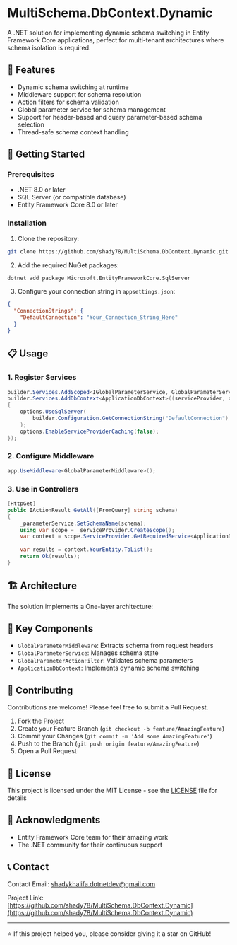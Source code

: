 # MultiSchema.DbContext.Dynamic

A .NET solution for implementing dynamic schema switching in Entity Framework Core applications, perfect for multi-tenant architectures where schema isolation is required.

## 🌟 Features

- Dynamic schema switching at runtime
- Middleware support for schema resolution
- Action filters for schema validation
- Global parameter service for schema management
- Support for header-based and query parameter-based schema selection
- Thread-safe schema context handling

## 🚀 Getting Started

### Prerequisites

- .NET 8.0 or later
- SQL Server (or compatible database)
- Entity Framework Core 8.0 or later

### Installation

1. Clone the repository:
```bash
git clone https://github.com/shady78/MultiSchema.DbContext.Dynamic.git
```

2. Add the required NuGet packages:
```bash
dotnet add package Microsoft.EntityFrameworkCore.SqlServer
```

3. Configure your connection string in `appsettings.json`:
```json
{
  "ConnectionStrings": {
    "DefaultConnection": "Your_Connection_String_Here"
  }
}
```

## 📋 Usage

### 1. Register Services

```csharp
builder.Services.AddScoped<IGlobalParameterService, GlobalParameterService>();
builder.Services.AddDbContext<ApplicationDbContext>((serviceProvider, options) =>
{
    options.UseSqlServer(
        builder.Configuration.GetConnectionString("DefaultConnection")
    );
    options.EnableServiceProviderCaching(false);
});
```

### 2. Configure Middleware

```csharp
app.UseMiddleware<GlobalParameterMiddleware>();
```

### 3. Use in Controllers

```csharp
[HttpGet]
public IActionResult GetAll([FromQuery] string schema)
{
    _parameterService.SetSchemaName(schema);
    using var scope = _serviceProvider.CreateScope();
    var context = scope.ServiceProvider.GetRequiredService<ApplicationDbContext>();
    
    var results = context.YourEntity.ToList();
    return Ok(results);
}
```

## 🏗️ Architecture

The solution implements a One-layer architecture:

## 🔑 Key Components

- `GlobalParameterMiddleware`: Extracts schema from request headers
- `GlobalParameterService`: Manages schema state
- `GlobalParameterActionFilter`: Validates schema parameters
- `ApplicationDbContext`: Implements dynamic schema switching

## 🤝 Contributing

Contributions are welcome! Please feel free to submit a Pull Request.

1. Fork the Project
2. Create your Feature Branch (`git checkout -b feature/AmazingFeature`)
3. Commit your Changes (`git commit -m 'Add some AmazingFeature'`)
4. Push to the Branch (`git push origin feature/AmazingFeature`)
5. Open a Pull Request

## 📝 License

This project is licensed under the MIT License - see the [LICENSE](LICENSE) file for details

## 🙏 Acknowledgments

- Entity Framework Core team for their amazing work
- The .NET community for their continuous support

## 📞 Contact

Contact Email: shadykhalifa.dotnetdev@gmail.com

Project Link: [https://github.com/shady78/MultiSchema.DbContext.Dynamic](https://github.com/shady78/MultiSchema.DbContext.Dynamic)

---
⭐️ If this project helped you, please consider giving it a star on GitHub!
